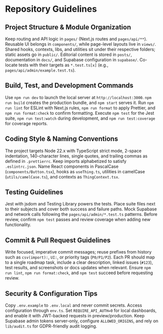 # Repository Guidelines

## Project Structure & Module Organization
Keep routing and API logic in `pages/` (Next.js routes and `pages/api/**`). Reusable UI belongs in `components/`, while page-level layouts live in `views/`. Shared hooks, contexts, libs, and utilities sit under their respective folders; static assets go in `public/`. Editorial content is stored in `posts/`, documentation in `docs/`, and Supabase configuration in `supabase/`. Co-locate tests with their targets as `*.test.ts[x]` (e.g., `pages/api/admin/example.test.ts`).

## Build, Test, and Development Commands
Use `npm run dev` to launch the local server at `http://localhost:3000`. `npm run build` creates the production bundle, and `npm start` serves it. Run `npm run lint` for ESLint with Next.js rules, `npm run format` to apply Prettier, and `npm run format:check` to confirm formatting. Execute `npm test` for the Jest suite, `npm run test:watch` during development, and `npm run test:coverage` for coverage reports.

## Coding Style & Naming Conventions
The project targets Node 22.x with TypeScript strict mode, 2-space indentation, 140-character lines, single quotes, and trailing commas as defined in `.prettierrc`. Keep imports alphabetized to satisfy `.eslintrc.json`. Name React components in PascalCase (`components/Button.tsx`), hooks as `useThing.ts`, utilities in camelCase (`utils/camelCase.ts`), and contexts as `ThingContext.tsx`.

## Testing Guidelines
Jest with jsdom and Testing Library powers the tests. Place suite files next to their subjects and cover both success and failure paths. Mock Supabase and network calls following the `pages/api/admin/*.test.ts` patterns. Before review, confirm `npm test` passes and review coverage when adding new functionality.

## Commit & Pull Request Guidelines
Write focused, imperative commit messages; reuse prefixes from history such as `csv(import):`, `UI:`, or priority tags (`P0/P1/P2`). Each PR should map to a single roadmap task, include a clear description, linked issues (`#123`), test results, and screenshots or docs updates when relevant. Ensure `npm run lint`, `npm run format:check`, and `npm test` succeed before requesting review.

## Security & Configuration Tips
Copy `.env.example` to `.env.local` and never commit secrets. Access configuration through `env.ts`. Set `REQUIRE_API_AUTH=0` for local dashboards, and enable it with JWT-backed requests in preview/production. Keep Supabase admin tokens server-only, configure `ALLOWED_ORIGINS`, and rely on `lib/audit.ts` for GDPR-friendly audit logging.
